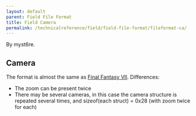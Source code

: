 ```yaml
---
layout: default
parent: Field File Format
title: Field Camera
permalink: /technicalreference/field/field-file-format/fileformat-ca/
---
```


By myst6re.

## Camera

The format is almost the same as [Final Fantasy VII](../FF7/Field/Camera_Matrix). Differences:

-   The zoom can be present twice
-   There may be several cameras, in this case the camera structure is repeated several times, and sizeof(each struct) = 0x28 (with zoom twice for each)

